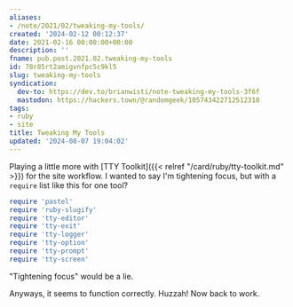 ```yaml
---
aliases:
- /note/2021/02/tweaking-my-tools/
created: '2024-02-12 00:12:37'
date: 2021-02-16 00:00:00+00:00
description: ''
fname: pub.post.2021.02.tweaking-my-tools
id: 78r85rt2amigvnfpc5c9kl5
slug: tweaking-my-tools
syndication:
  dev-to: https://dev.to/brianwisti/note-tweaking-my-tools-3f6f
  mastodon: https://hackers.town/@randomgeek/105743422712512318
tags:
- ruby
- site
title: Tweaking My Tools
updated: '2024-08-07 19:04:02'
---
```


Playing a little more with [TTY Toolkit]({{< relref "/card/ruby/tty-toolkit.md" >}}) for the site workflow. I wanted to say I'm tightening focus, but with a `require` list like this for one tool?

```ruby
require 'pastel'
require 'ruby-slugify'
require 'tty-editor'
require 'tty-exit'
require 'tty-logger'
require 'tty-option'
require 'tty-prompt'
require 'tty-screen'
```

"Tightening focus" would be a lie.

Anyways, it seems to function correctly. Huzzah! Now back to work.
